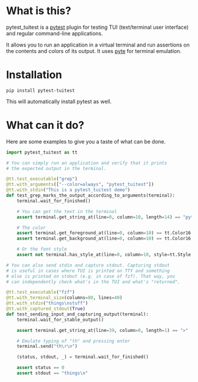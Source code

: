 # What is this?

pytest_tuitest is a [pytest](https://pytest.org) plugin for testing TUI (text/terminal user interface) and regular command-line applications.

It allows you to run an application in a virtual terminal and run assertions on the contents and colors of its output.
It uses [pyte](https://github.com/selectel/pyte) for terminal emulation.

# Installation

```
pip install pytest-tuitest
```

This will automatically install pytest as well.

# What can it do?
Here are some examples to give you a taste of what can be done.

```python
import pytest_tuitest as tt

# You can simply run an application and verify that it prints
# the expected output in the terminal.

@tt.test_executable("grep")
@tt.with_arguments(["--color=always", "pytest_tuitest"])
@tt.with_stdin("This is a pytest_tuitest demo")
def test_grep_marks_the_output_according_to_arguments(terminal):
    terminal.wait_for_finished()

    # You can get the text in the terminal
    assert terminal.get_string_at(line=0, column=10, length=14) == "pytest_tuitest"

    # The color
    assert terminal.get_foreground_at(line=0, column=10) == tt.Color16.RED
    assert terminal.get_background_at(line=0, column=10) == tt.Color16.DEFAULT

    # Or the font style
    assert not terminal.has_style_at(line=0, column=10, style=tt.Style.BLINKING)

# You can also send stdin and capture stdout. Capturing stdout
# is useful in cases where TUI is printed on TTY and something
# else is printed on stdout (e.g. in case of fzf). That way, you
# can independently check what's in the TUI and what's "returned".

@tt.test_executable("fzf")
@tt.with_terminal_size(columns=80, lines=40)
@tt.with_stdin("things\nstuff")
@tt.with_captured_stdout(True)
def test_sending_input_and_capturing_output(terminal):
    terminal.wait_for_stable_output()

    assert terminal.get_string_at(line=39, column=0, length=1) == ">"

    # Emulate typing of "th" and pressing enter
    terminal.send("th\r\n")

    (status, stdout, _) = terminal.wait_for_finished()

    assert status == 0
    assert stdout == "things\n"
```
